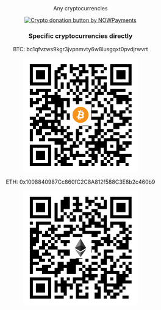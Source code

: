 <div align="center"

### Any cryptocurrencies

<a href="https://nowpayments.io/donation?api_key=3T69X3G-CP046H0-Q1RKF4D-WCQRQ16&source=lk_donation&medium=referral" target="_blank"><img src="https://nowpayments.io/images/embeds/donation-button-black.svg" alt="Crypto donation button by NOWPayments"></a>
    
### Specific cryptocurrencies directly

BTC: bc1qfvzws9kgr3jvpnmvty6w8lusgqxt0pvdjrwvrt

![BTC: bc1qfvzws9kgr3jvpnmvty6w8lusgqxt0pvdjrwvrt](BTC.png)<br>

ETH: 0x1008840987Cc860fC2C8A812f588C3E8b2c460b9

![ETH: 0x1008840987Cc860fC2C8A812f588C3E8b2c460b9](ETH.png)<br>

</div>
